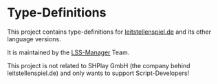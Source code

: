 # Type-Definitions

This project contains type-definitions for [leitstellenspiel.de](https://www.leitstellenspiel.de) and its other language versions.

It is maintained by the [LSS-Manager](https://github.com/LSS-Manager) Team.

This project is not related to SHPlay GmbH (the company behind leitstellenspiel.de) and only wants to support Script-Developers!
